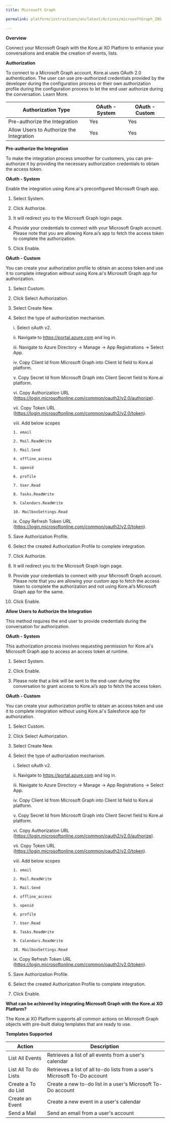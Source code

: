 ```yaml
---
title: Microsoft Graph

permalink: platform/instructions/en/latest/Actions/microsoftGraph_INS

---
```


<base target="_blank">
<container>

**Overview**

Connect your Microsoft Graph with the Kore.ai XO Platform to enhance your conversations and enable the creation of events, lists.


</container>

<container>

**Authorization**
 
To connect to a Microsoft Graph account, Kore.ai uses OAuth 2.0 authentication. The user can use pre-authorized credentials provided by the developer during the configuration process or their own authorization profile during the configuration process to let the end user authorize during the conversation. Learn More.
 
 |Authorization Type                      | OAuth - System | OAuth - Custom |
 |----------------------------------------|----------------|----------------|
 |Pre-authorize the Integration           |       Yes      |       Yes      |
 |Allow Users to Authorize the Integration|       Yes      |       Yes      |


**Pre-authorize the Integration**
 
 To make the integration process smoother for customers, you can pre-authorize it by providing the necessary authorization credentials to obtain the access token.

**OAuth - System**
 
 Enable the integration using Kore.ai's preconfigured Microsoft Graph app. 
 
1. Select System.
 
2. Click Authorize.
 
3. It will redirect you to the Microsoft Graph login page.
 
4. Provide your credentials to connect with your Microsoft Graph account.
   Please note that you are allowing Kore.ai’s app to fetch the access token to complete the authorization.
 
5. Click Enable.
 
 
**OAuth - Custom**
 
 You can create your authorization profile to obtain an access token and use it to complete integration without using Kore.ai's Microsoft Graph app for      authorization.
 
1. Select Custom.
 
2. Click Select Authorization.
 
3. Select Create New.
 
4. Select the type of authorization mechanism. 
 
    i.   Select oAuth v2.
 
    ii.  Navigate to https://portal.azure.com and log in. 
 
    iii. Navigate to Azure Directory → Manage → App Registrations  → Select App. 
 
    iv.  Copy Client Id from Microsoft Graph into Client Id field to Kore.ai platform.
 
     v.  Copy Secret Id from Microsoft Graph into Client Secret field to Kore.ai platform.
 
    vi.  Copy Authorization URL (https://login.microsoftonline.com/common/oauth2/v2.0/authorize).
 
   vii.  Copy Token URL (https://login.microsoftonline.com/common/oauth2/v2.0/token).
 
   viii.  Add below scopes
 
       1. email

       2. Mail.ReadWrite 

       3. Mail.Send

       4. offline_access

       5. openid

       6. profile

       7. User.Read

       8. Tasks.ReadWrite 

       9. Calendars.ReadWrite

       10. MailboxSettings.Read
  
     ix.  Copy Refresh Token URL (https://login.microsoftonline.com/common/oauth2/v2.0/token).
 
5. Save Authorization Profile.
 
6. Select the created Authorization Profile to complete integration.
 
7. Click Authorize.
 
8. It will redirect you to the Microsoft Graph login page.
 
9. Provide your credentials to connect with your Microsoft Graph account. 
   Please note that you are allowing your custom app to fetch the access token to complete the authorization and not using Kore.ai’s Microsoft Graph app for the same.
 
10. Click Enable.
 
 
**Allow Users to Authorize the Integration**
 
This method requires the end user to provide credentials during the conversation for authorization.
 
**OAuth - System**
 
 This authorization process involves requesting permission for Kore.ai's Microsoft Graph app to access an access token at runtime.
 
1. Select System.
 
2. Click Enable.
 
3. Please note that a link will be sent to the end-user during the conversation to grant access to Kore.ai’s app to fetch the access token.
 
 **OAuth - Custom**
 
You can create your authorization profile to obtain an access token and use it to complete integration without using Kore.ai's Salesforce app for authorization.
 
1. Select Custom.
 
2. Click Select Authorization.
 
3. Select Create New.
 
4. Select the type of authorization mechanism. 
 
    i.   Select oAuth v2.
 
    ii.  Navigate to https://portal.azure.com and log in. 
 
    iii. Navigate to Azure Directory → Manage → App Registrations  → Select App. 
 
    iv.  Copy Client Id from Microsoft Graph into Client Id field to Kore.ai platform.
 
     v.  Copy Secret Id from Microsoft Graph into Client Secret field to Kore.ai platform.
 
    vi.  Copy Authorization URL (https://login.microsoftonline.com/common/oauth2/v2.0/authorize).
 
   vii.  Copy Token URL (https://login.microsoftonline.com/common/oauth2/v2.0/token).
 
   viii.  Add below scopes
 
       1. email

       2. Mail.ReadWrite 

       3. Mail.Send

       4. offline_access

       5. openid

       6. profile

       7. User.Read

       8. Tasks.ReadWrite 

       9. Calendars.ReadWrite

       10. MailboxSettings.Read
  
     ix.  Copy Refresh Token URL (https://login.microsoftonline.com/common/oauth2/v2.0/token).
 
5. Save Authorization Profile.
 
6. Select the created Authorization Profile to complete integration.
 
6. Click Enable.
 
</container>

<container>

**What can be achieved by integrating Microsoft Graph with the Kore.ai XO Platform?**
 
The Kore.ai XO Platform supports all common actions on Microsoft Graph objects with pre-built dialog templates that are ready to use.
 
**Templates Supported**

| Action           | Description            |
|------------------|------------------------|
|List All Events   |Retrieves a list of all events from a user's calendar|
|List All To do Lists |Retrieves a list of all to-do lists from a user's Microsoft To-Do account|
|Create a To do List  |Create a new to-do list in a user's Microsoft To-Do account|
|Create an Event     |Create a new event in a user's calendar|
|Send a Mail       |Send an email from a user's account|

</container>
